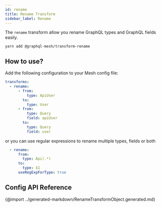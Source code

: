 ```yaml
---
id: rename
title: Rename Transform
sidebar_label: Rename
---
```


The `rename` transform allow you rename GraphQL types and GraphQL fields easily. 

```
yarn add @graphql-mesh/transform-rename
```

## How to use?

Add the following configuration to your Mesh config file:

```yml
transforms:
  - rename:
      - from: 
          type: ApiUser
        to: 
          type: User
      - from: 
          type: Query
          field: apiUser
        to: 
          type: Query
          field: user
```

or you can use regular expressions to rename multiple types, fields or both

```yml
  - rename:
      from: 
        type: Api(.*)
      to: 
        type: $1
      useRegExpForType: true
```

## Config API Reference

{@import ../generated-markdown/RenameTransformObject.generated.md}
